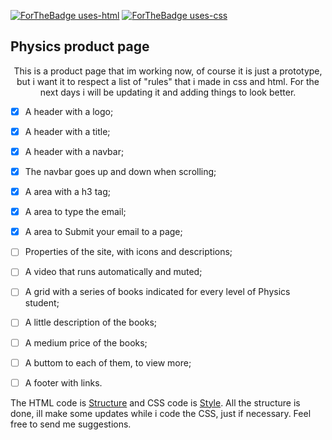 [![ForTheBadge uses-html](http://ForTheBadge.com/images/badges/uses-html.svg)](http://ForTheBadge.com)
[![ForTheBadge uses-css](http://ForTheBadge.com/images/badges/uses-css.svg)](http://ForTheBadge.com)

<p align = 'center'>
                                                                      <h2>Physics product page</h2>
</p>

<p align = 'center'>This is a product page that im working now, of course it is just a prototype, but i want it to respect a list of "rules" that i made in css and html. For the next days i will be updating it and adding things to look better. </p>

- [x] A header with a logo;
- [x] A header with a title;
- [x] A header with a navbar;
- [x] The navbar goes up and down when scrolling;
- [x] A area with a h3 tag;
- [x] A area to type the email;
- [x] A area to Submit your email to a page;
- [ ] Properties of the site, with icons and descriptions;
- [ ] A video that runs automatically and muted;
- [ ] A grid with a series of books indicated for every level of Physics student;
- [ ] A little description of the books;
- [ ] A medium price of the books;
- [ ] A buttom to each of them, to view more;
- [ ] A footer with links.


The HTML code is [Structure](https://github.com/greatti/Product_page/blob/main/Structure.html) and CSS code is [Style](https://github.com/greatti/Product_page/blob/main/Style.css). All the structure is done, ill make some updates while i code the CSS, just if necessary. Feel free to send me suggestions.
